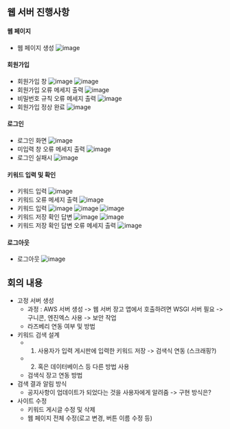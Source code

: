 ## 웹 서버 진행사항
#### 웹 페이지
- 웹 페이지 생성
![image](https://user-images.githubusercontent.com/65763622/198874033-5c6a807f-fd83-4f1f-8db2-ba6345643ae2.png)
#### 회원가입
- 회원가입 창
![image](https://user-images.githubusercontent.com/65763622/198874097-c95d54b6-5edd-4a7b-8209-7dda4444ac42.png)
![image](https://user-images.githubusercontent.com/65763622/198874117-34ab852c-5ecc-481f-a4cf-d88346e20234.png)
- 회원가입 오류 메세지 출력
![image](https://user-images.githubusercontent.com/65763622/198874159-457cbebd-64f1-48c4-b5c1-bc6300bba8b8.png)
- 비밀번호 규칙 오류 메세지 출력
![image](https://user-images.githubusercontent.com/65763622/198874201-4b231514-3913-403d-88ae-f70306d78d98.png)
- 회원가입 정상 완료
![image](https://user-images.githubusercontent.com/65763622/198874226-caf95653-74a2-432a-b00f-e1014418caf4.png)
#### 로그인
- 로그인 화면
![image](https://user-images.githubusercontent.com/65763622/198874567-0e5686ac-9a84-4672-ae1a-40524ed72b4a.png)
- 미입력 창 오류 메세지 출력
![image](https://user-images.githubusercontent.com/65763622/198874584-d493a7a5-4701-40e0-8493-d5ce4afcb1ac.png)
- 로그인 실패시
![image](https://user-images.githubusercontent.com/65763622/198874602-6c0314f3-30bc-4485-89c1-bcfdef8360ba.png)

#### 키워드 입력 및 확인
- 키워드 입력
![image](https://user-images.githubusercontent.com/65763622/198874359-0af7b73d-b14a-4cb6-8f04-9c98b332efc9.png)
- 키워드 오류 메세지 출력
![image](https://user-images.githubusercontent.com/65763622/198874387-a2cdbe34-8729-4342-b395-7b58dabfcb57.png)
- 키워드 입력
![image](https://user-images.githubusercontent.com/65763622/198874416-35cc20d2-dbfb-422b-8e06-4e916956d71e.png)
![image](https://user-images.githubusercontent.com/65763622/198874427-8af02b85-59e1-4127-82e6-51eb17fcfb55.png)
![image](https://user-images.githubusercontent.com/65763622/198874438-152c7a09-ad8f-4e1d-8af4-0817b731353d.png)
- 키워드 저장 확인 답변
![image](https://user-images.githubusercontent.com/65763622/198874450-b990253b-6ab9-49ef-a967-f6c25ae1d38d.png)
![image](https://user-images.githubusercontent.com/65763622/198874491-155c0178-37f0-4c47-8d82-1d574b05f46c.png)
- 키워드 저장 확인 답변 오류 메세지 출력
![image](https://user-images.githubusercontent.com/65763622/198874467-f0b406cc-36a6-4f1e-bb92-99a8139ea5ab.png)
#### 로그아웃
- 로그아웃
![image](https://user-images.githubusercontent.com/65763622/198874507-471594cf-8bcf-4961-a165-527c306cc4ce.png)


## 회의 내용
- 고정 서버 생성
  - 과정 : AWS 서버 생성 -> 웹 서버 장고 앱에서 호출하려면 WSGI 서버 필요 -> 구니콘, 엔진엑스 사용 -> 보안 작업
  - 라즈베리 연동 여부 및 방법
- 키워드 검색 설계
  - 1. 사용자가 입력 게시판에 입력한 키워드 저장 -> 검색식 연동 (스크래핑?)
  - 2. 혹은 데이터베이스 등 다른 방법 사용
  - 검색식 장고 연동 방법
- 검색 결과 알림 방식
  - 공지사항이 업데이트가 되었다는 것을 사용자에게 알려줌 -> 구현 방식은?
- 사이트 수정
  - 키워드 게시글 수정 및 삭제
  - 웹 페이지 전체 수정(로고 변경, 버튼 이름 수정 등)
